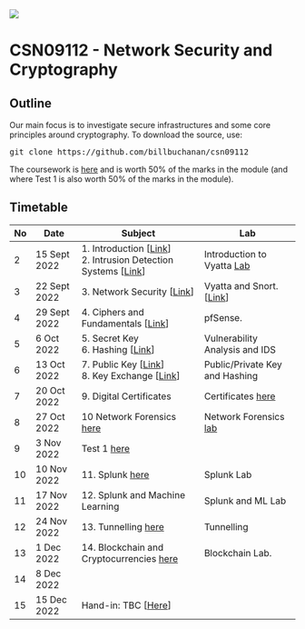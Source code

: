<img src="https://github.com/billbuchanan/csn09112/blob/master/zadditional/top_csn09112.png"/>
<h1>CSN09112 - Network Security and Cryptography</h1>
<h2>Outline</h2>
<p>Our main focus is to investigate secure infrastructures and some core principles around cryptography.  To download the source, use:</p>
<pre>
git clone https://github.com/billbuchanan/csn09112
</pre>

The coursework is [here](https://github.com/billbuchanan/csn09112/tree/master/coursework) and is worth 50% of the marks in the module (and where Test 1 is also worth 50% of the marks in the module).

<h2>Timetable</h2>

| No | Date | Subject |  Lab |
| -------|--------|---------|---------|
| 2 | 15 Sept 2022 | 1. Introduction [<a href="https://github.com/billbuchanan/csn09112/tree/master/week02_0intro">Link</a>]<br />2. Intrusion Detection Systems [<a href="https://github.com/billbuchanan/csn09112/tree/master/week02_ids">Link</a>] | Introduction to Vyatta <a href="https://github.com/billbuchanan/csn09112/tree/master/week02_ids/labs" target="_blank">Lab |
| 3 | 22 Sept 2022 | 3. Network Security [<a href="https://github.com/billbuchanan/csn09112/tree/master/week03_ns">Link</a>] | Vyatta and Snort. [<a href="https://github.com/billbuchanan/csn09112/tree/master/week03_ns/labs">Link</a>] |
| 4 | 29 Sept 2022 | 4. Ciphers and Fundamentals [<a href="https://github.com/billbuchanan/csn09112/tree/master/week04_ciphers">Link</a>] | pfSense.  |
| 5 | 6 Oct 2022 | 5. Secret Key <br />6. Hashing [<a href="https://github.com/billbuchanan/csn09112/tree/master/week05_secretkey">Link</a>] | Vulnerability Analysis and IDS |
| 6 | 13 Oct 2022 | 7. Public Key [<a href="https://github.com/billbuchanan/csn09112/tree/master/week06_public_key/lecture">Link</a>]<br />8. Key Exchange [<a href="https://github.com/billbuchanan/csn09112/tree/master/week06_public_key/lecture">Link</a>] | Public/Private Key and Hashing | 
| 7 | 20 Oct 2022 | 9. Digital Certificates | Certificates [here](https://github.com/billbuchanan/csn09112/tree/master/week07_dig_cert/labs) |
| 8 | 27 Oct 2022 | 10 Network Forensics [here](https://github.com/billbuchanan/csn09112/tree/master/week08_network_forensics) | Network Forensics [lab](https://github.com/billbuchanan/csn09112/tree/master/week08_network_forensics/lab) | 
| 9 | 3 Nov 2022 |  Test 1 [here](https://github.com/billbuchanan/csn09112/tree/master/week09_test)  |
| 10 | 10 Nov 2022 | 11. Splunk [here](https://github.com/billbuchanan/csn09112/tree/master/week12_splunk) | Splunk Lab |
| 11 | 17 Nov 2022 | 12. Splunk and Machine Learning  | Splunk and ML Lab |
| 12 | 24 Nov 2022 |  13. Tunnelling [here](https://github.com/billbuchanan/csn09112/tree/master/week12_tunnelling) | Tunnelling |
| 13 | 1 Dec 2022 | 14. Blockchain and Cryptocurrencies [here](https://github.com/billbuchanan/csn09112/tree/master/week13_blockchain) | Blockchain Lab.  | 
| 14 | 8 Dec 2022 |||
| 15 | 15 Dec 2022 | Hand-in: TBC [<a href="https://github.com/billbuchanan/csn09112/tree/master/coursework">Here</a>]||


